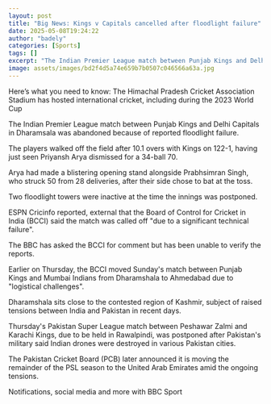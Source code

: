 ```yaml
---
layout: post
title: "Big News: Kings v Capitals cancelled after floodlight failure"
date: 2025-05-08T19:24:22
author: "badely"
categories: [Sports]
tags: []
excerpt: "The Indian Premier League match between Punjab Kings and Delhi Capitals in Dharamsala is abandoned because of reported floodlight failure."
image: assets/images/bd2f4d5a74e659b7b0507c046566a63a.jpg
---
```


Here’s what you need to know: The Himachal Pradesh Cricket Association Stadium has hosted international cricket, including during the 2023 World Cup

The Indian Premier League match between Punjab Kings and Delhi Capitals in Dharamsala was abandoned because of reported floodlight failure.

The players walked off the field after 10.1 overs with Kings on 122-1, having just seen Priyansh Arya dismissed for a 34-ball 70.

Arya had made a blistering opening stand alongside Prabhsimran Singh, who struck 50 from 28 deliveries, after their side chose to bat at the toss.

Two floodlight towers were inactive at the time the innings was postponed.

ESPN Cricinfo reported, external that the Board of Control for Cricket in India (BCCI) said the match was called off "due to a significant technical failure". 

The BBC has asked the BCCI for comment but has been unable to verify the reports. 

Earlier on Thursday, the BCCI moved Sunday's match between Punjab Kings and Mumbai Indians from Dharamshala to Ahmedabad due to "logistical challenges". 

Dharamshala sits close to the contested region of Kashmir, subject of raised tensions between India and Pakistan in recent days.

Thursday's Pakistan Super League match between Peshawar Zalmi and Karachi Kings, due to be held in Rawalpindi, was postponed after Pakistan's military said Indian drones were destroyed in various Pakistan cities.

The Pakistan Cricket Board (PCB) later announced it is moving the remainder of the PSL season to the United Arab Emirates amid the ongoing tensions.

Notifications, social media and more with BBC Sport


